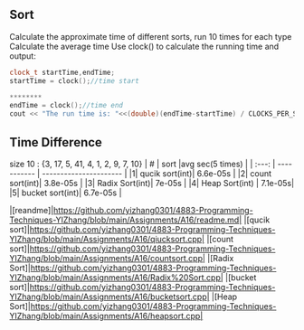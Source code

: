 

## Sort 
Calculate the approximate time of different sorts, run 10 times for each type Calculate the average time
Use clock() to calculate the running time and output:
```cpp
clock_t startTime,endTime;
startTime = clock();//time start

********
endTime = clock();//time end
cout << "The run time is: "<<(double)(endTime-startTime) / CLOCKS_PER_SEC << "s" << endl;
```
## Time Difference
size 10  : {3, 17, 5, 41, 4, 1, 2, 9, 7, 10}
|   #   | sort |avg sec(5 times) |
| :---: | ----------- | ---------------------- |
|1| qucik sort(int)|  6.6e-05s |
|2| count sort(int)|  3.8e-05s |
|3| Radix Sort(int)|   7e-05s  |
|4| Heap Sort(int) |   7.1e-05s|
|5| bucket sort(int)| 6.7e-05s |




|[reandme]|https://github.com/yizhang0301/4883-Programming-Techniques-YIZhang/blob/main/Assignments/A16/readme.md|
|[qucik sort]|https://github.com/yizhang0301/4883-Programming-Techniques-YIZhang/blob/main/Assignments/A16/qiucksort.cpp|
|[count sort]|https://github.com/yizhang0301/4883-Programming-Techniques-YIZhang/blob/main/Assignments/A16/countsort.cpp|
|[Radix Sort]|https://github.com/yizhang0301/4883-Programming-Techniques-YIZhang/blob/main/Assignments/A16/Radix%20Sort.cpp|
|[bucket sort]|https://github.com/yizhang0301/4883-Programming-Techniques-YIZhang/blob/main/Assignments/A16/bucketsort.cpp|
|[Heap Sort]|https://github.com/yizhang0301/4883-Programming-Techniques-YIZhang/blob/main/Assignments/A16/heapsort.cpp|
